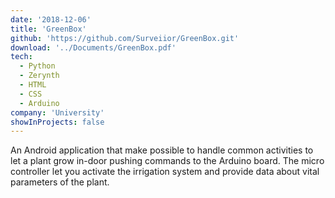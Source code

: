 ```yaml
---
date: '2018-12-06'
title: 'GreenBox'
github: 'https://github.com/Surveiior/GreenBox.git'
download: '../Documents/GreenBox.pdf'
tech:
  - Python
  - Zerynth
  - HTML
  - CSS
  - Arduino
company: 'University'
showInProjects: false
---
```


An Android application that make possible to handle common activities to let a plant grow in-door pushing commands to the Arduino board. The micro controller let you activate the irrigation system and provide data about vital parameters of the plant.
